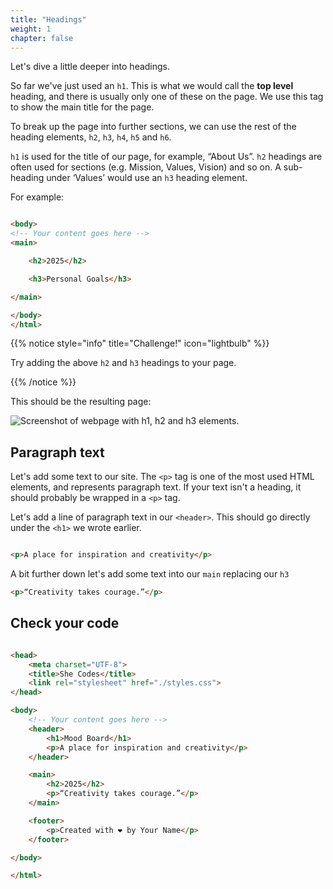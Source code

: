 ```yaml
---
title: "Headings"
weight: 1
chapter: false
---
```


Let's dive a little deeper into headings.

So far we've just used an `h1`.
This is what we would call the **top level** heading, and there is usually only one of these on the page.
We use this tag to show the main title for the page.

To break up the page into further sections, we can use the rest of the heading elements, `h2`, `h3`, `h4`, `h5` and `h6`.

`h1` is used for the title of our page, for example, “About Us”.
`h2` headings are often used for sections (e.g. Mission, Values, Vision) and so on.
A sub-heading under ‘Values’ would use an `h3` heading element. 

For example:

```html

<body>
<!-- Your content goes here -->
<main>

    <h2>2025</h2>

    <h3>Personal Goals</h3>

</main>

</body>
</html>

```

{{% notice style="info" title="Challenge!" icon="lightbulb" %}}

Try adding the above `h2` and `h3` headings to your page.

{{% /notice %}}

This should be the resulting page:

![Screenshot of webpage with h1, h2 and h3 elements.](../../images/moodboard-screenshot.png)

## Paragraph text

Let's add some text to our site. The `<p>` tag is one of the most used HTML elements, and represents paragraph text. If your text isn't a heading, it should probably be wrapped in a `<p>` tag.

Let's add a line of paragraph text in our `<header>`. This should go directly under the `<h1>` we wrote earlier.

```html

<p>A place for inspiration and creativity</p>

```

A bit further down let's add some text into our `main` replacing our `h3` 

```html
<p>“Creativity takes courage.”</p>

```

## Check your code

```html 

<head>
    <meta charset="UTF-8">
    <title>She Codes</title>
    <link rel="stylesheet" href="./styles.css">
</head>

<body>
    <!-- Your content goes here -->
    <header>
        <h1>Mood Board</h1>
        <p>A place for inspiration and creativity</p>
    </header>

    <main>
        <h2>2025</h2>
        <p>“Creativity takes courage.”</p>
    </main>

    <footer>
        <p>Created with ❤️ by Your Name</p>
    </footer>

</body>

</html>

```


